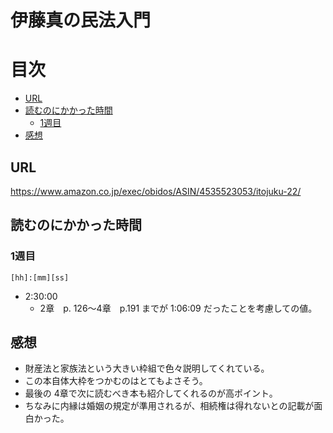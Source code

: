 # 伊藤真の民法入門

# 目次

<!-- @import "[TOC]" {cmd="toc" depthFrom=2 depthTo=6 orderedList=false} -->
<!-- code_chunk_output -->

- [URL](#url)
- [読むのにかかった時間](#読むのにかかった時間)
  - [1週目](#1週目)
- [感想](#感想)

<!-- /code_chunk_output -->

## URL

https://www.amazon.co.jp/exec/obidos/ASIN/4535523053/itojuku-22/

## 読むのにかかった時間

### 1週目
`[hh]:[mm][ss]`

- 2:30:00
    - 2章　p. 126〜4章　p.191 までが 1:06:09 だったことを考慮しての値。


## 感想

- 財産法と家族法という大きい枠組で色々説明してくれている。
- この本自体大枠をつかむのはとてもよさそう。
- 最後の 4章で次に読むべき本も紹介してくれるのが高ポイント。
- ちなみに内縁は婚姻の規定が準用されるが、相続権は得れないとの記載が面白かった。
